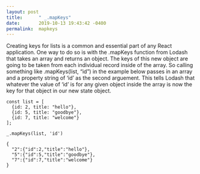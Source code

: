 ```yaml
---
layout: post
title:      " _.mapKeys"
date:       2019-10-13 19:43:42 -0400
permalink:  mapkeys
---
```



Creating keys for lists is a common and essential part of any React application. One way to do so is with the .mapKeys function from Lodash that takes an array and returns an object. The keys of this new object are going to be taken from each individual record inside of the array. So calling something like .mapKeys(list, “id”) in the example below passes in an array and a property string of ‘id’ as the second arguement. This tells Lodash that whatever the value of ‘id’ is for any given object inside the array is now the key for that object in our new state object.

```
const list = [
  {id: 2, title: "hello"},
  {id: 5, title: "goodbye"},
  {id: 7, title: "welcome"}
]; 

_.mapKeys(list, 'id')

{
  "2":{"id":2,"title":"hello"},
  "5":{"id":5,"title":"goodbye"},
  "7":{"id":7,"title":"welcome"}
}
```


